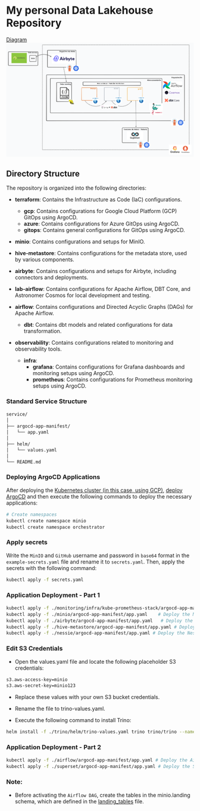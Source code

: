 # My personal Data Lakehouse Repository

[Diagram](https://www.tldraw.com/ro/qudTb-BpITEDcpYnUOXZc?d=v-1885.-829.4706.2292.page)
![alt text](lakehouse.png)

## Directory Structure

The repository is organized into the following directories:

- **terraform**: Contains the Infrastructure as Code (IaC) configurations.
  - **gcp**: Contains configurations for Google Cloud Platform (GCP) GitOps using ArgoCD.
  - **azure**: Contains configurations for Azure GitOps using ArgoCD.
  - **gitops**: Contains general configurations for GitOps using ArgoCD.

- **minio**: Contains configurations and setups for MinIO.

- **hive-metastore**: Contains configurations for the metadata store, used by various components.

- **airbyte**: Contains configurations and setups for Airbyte, including connectors and deployments.

- **lab-airflow**: Contains configurations for Apache Airflow, DBT Core, and Astronomer Cosmos for local development and testing.

- **airflow**: Contains configurations and Directed Acyclic Graphs (DAGs) for Apache Airflow.
  - **dbt**: Contains dbt models and related configurations for data transformation.

- **observability**: Contains configurations related to monitoring and observability tools.
  - **infra**: 
    - **grafana**: Contains configurations for Grafana dashboards and monitoring setups using ArgoCD.
    - **prometheus**: Contains configurations for Prometheus monitoring setups using ArgoCD.

### Standard Service Structure
```
service/
│
├── argocd-app-manifest/
│   └── app.yaml
│
├── helm/
│   └── values.yaml
│
└── README.md
```

### Deploying ArgoCD Applications

After deploying the [Kubernetes cluster (in this case, using GCP)](https://github.com/victoru2/trino-lakehouse-lab/tree/main/terraform/gcp), [deploy ArgoCD](https://github.com/victoru2/trino-lakehouse-lab/tree/main/terraform/gitops/argocd) and then execute the following commands to deploy the necessary applications:

```sh
# Create namespaces
kubectl create namespace minio
kubectl create namespace orchestrator
```
### Apply secrets

Write the `MinIO` and `GitHub` username and password in `base64` format in the `example-secrets.yaml` file and rename it to `secrets.yaml`.
Then, apply the secrets with the following command:
```sh
kubectl apply -f secrets.yaml
```

### Application Deployment - Part 1
```sh
kubectl apply -f ./monitoring/infra/kube-prometheus-stack/argocd-app-manifest/app.yaml # Deploy the Prometheus Stack application
kubectl apply -f ./minio/argocd-app-manifest/app.yaml    # Deploy the MinIO application
kubectl apply -f ./airbyte/argocd-app-manifest/app.yaml   # Deploy the Airbyte application
kubectl apply -f ./hive-metastore/argocd-app-manifest/app.yaml # Deploy the Hive MetaStore application
kubectl apply -f ./nessie/argocd-app-manifest/app.yaml # Deploy the Nessie application
```
<!-- kubectl apply -f ./trino/argocd-app-manifest/app.yaml # Deploy the Trino application -->

### Edit S3 Credentials
- Open the values.yaml file and locate the following placeholder S3 credentials:
```sh
s3.aws-access-key=minio
s3.aws-secret-key=minio123
```

- Replace these values with your own S3 bucket credentials.

- Rename the file to trino-values.yaml.

- Execute the following command to install Trino:

```sh
helm install -f ./trino/helm/trino-values.yaml trino trino/trino --namespace warehouse --create-namespace --version 0.31.0
```
### Application Deployment - Part 2
```sh
kubectl apply -f ./airflow/argocd-app-manifest/app.yaml # Deploy the Airflow-DBT application
kubectl apply -f ./superset/argocd-app-manifest/app.yaml # Deploy the Superset application
```
### Note:
- Before activating the `Airflow DAG`, create the tables in the minio.landing schema, which are defined in the [landing_tables](https://github.com/victoru2/trino-lakehouse-lab/blob/main/airflow/dags/sql/landing_tables.sql) file.
